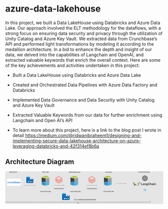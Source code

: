 # azure-data-lakehouse

In this project, we built a Data LakeHouse using Databricks and Azure Data Lake. Our approach involved the ELT methodology for the dataflows, with a strong focus on ensuring data security and privacy through the utilization of Unity Catalog and Azure Key Vault. We extracted data from Crunchbase’s API and performed light transformations by modeling it according to the medallion architecture. In a bid to enhance the depth and insight of our data, we delved into the capabilities of Langchain and OpenAI, and extracted valuable keywords that enrich the overall context. Here are some of the key achievements and activities undertaken in this project:

- Built a Data LakeHouse using Databricks and Azure Data Lake
- Created and Orchestrated Data Pipelines with Azure Data Factory and Databricks
- Implemented Data Governance and Data Security with Unity Catalog and Azure Key Vault
- Extracted Valuable Keywords from our data for further enrichment using Langchain and Open AI’s API

- To learn more about this project, here is a link to the blog post I wrote in detail
https://medium.com/@ridwanibraheem1/designing-and-implementing-secure-data-lakehouse-architecture-on-azure-leveraging-databricks-and-42f314ef8b6a

## Architecture Diagram 

<img src="Architecture Diagram.png" />
